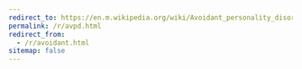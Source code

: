 ```yaml
---
redirect_to: https://en.m.wikipedia.org/wiki/Avoidant_personality_disorder
permalink: /r/avpd.html
redirect_from:
  - /r/avoidant.html
sitemap: false
---
```

